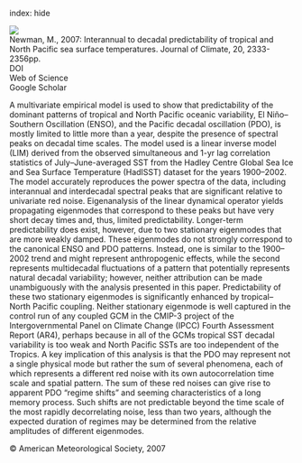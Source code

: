 index: hide

<div class="Citation">
    <div class="Citation-thumb CitationThumb-linked"  data-href="https://doi.org/10.1175/jcli4165.1">
      <img src="https://static.claimspace.cloud/climate-study-static/refs/thumbs/11/Newman_2007-thumb.png" />
    </div>

  <div class="Citation-body">
    <div class="Citation-text">Newman, M., 2007: Interannual to decadal predictability of tropical and North Pacific sea surface temperatures. <span class="Article-journal">Journal of Climate, </span><span class="Article-volume">20, </span>2333-2356pp.</div>
    <div class="Citation-links">
      <div class="CitationLink" data-href="https://doi.org/10.1175/jcli4165.1">
        <div class="CitationLink-icon CitationLink-Doi"></div>
        <div class="CitationLink-text">DOI</div>
      </div>
      <div class="CitationLink" data-href="http://cel.webofknowledge.com/InboundService.do?customersID=atyponcel&smartRedirect=yes&mode=FullRecord&IsProductCode=Yes&product=CEL&Init=Yes&Func=Frame&action=retrieve&SrcApp=literatum&SrcAuth=atyponcel&SID=7CNc3cIRaBKjGbSujFM&UT=WOS:000247159300001">
        <div class="CitationLink-icon CitationLink-Isi"></div>
        <div class="CitationLink-text">Web of Science</div>
      </div>
      <div class="CitationLink" data-href="https://scholar.google.com/scholar?q=10.1175/jcli4165.1">
        <div class="CitationLink-icon CitationLink-Scholar"></div>
        <div class="CitationLink-text">Google Scholar</div>
      </div>
    </div>
  </div>
</div>

A multivariate empirical model is used to show that predictability of the dominant patterns of tropical and North Pacific oceanic variability, El Niño–Southern Oscillation (ENSO), and the Pacific decadal oscillation (PDO), is mostly limited to little more than a year, despite the presence of spectral peaks on decadal time scales. The model used is a linear inverse model (LIM) derived from the observed simultaneous and 1-yr lag correlation statistics of July–June-averaged SST from the Hadley Centre Global Sea Ice and Sea Surface Temperature (HadISST) dataset for the years 1900–2002. The model accurately reproduces the power spectra of the data, including interannual and interdecadal spectral peaks that are significant relative to univariate red noise. Eigenanalysis of the linear dynamical operator yields propagating eigenmodes that correspond to these peaks but have very short decay times and, thus, limited predictability. Longer-term predictability does exist, however, due to two stationary eigenmodes that are more weakly damped. These eigenmodes do not strongly correspond to the canonical ENSO and PDO patterns. Instead, one is similar to the 1900–2002 trend and might represent anthropogenic effects, while the second represents multidecadal fluctuations of a pattern that potentially represents natural decadal variability; however, neither attribution can be made unambiguously with the analysis presented in this paper. Predictability of these two stationary eigenmodes is significantly enhanced by tropical–North Pacific coupling. Neither stationary eigenmode is well captured in the control run of any coupled GCM in the CMIP-3 project of the Intergovernmental Panel on Climate Change (IPCC) Fourth Assessment Report (AR4), perhaps because in all of the GCMs tropical SST decadal variability is too weak and North Pacific SSTs are too independent of the Tropics. A key implication of this analysis is that the PDO may represent not a single physical mode but rather the sum of several phenomena, each of which represents a different red noise with its own autocorrelation time scale and spatial pattern. The sum of these red noises can give rise to apparent PDO “regime shifts” and seeming characteristics of a long memory process. Such shifts are not predictable beyond the time scale of the most rapidly decorrelating noise, less than two years, although the expected duration of regimes may be determined from the relative amplitudes of different eigenmodes.

<div class="Citation-copy">
&copy; American Meteorological Society, 2007
</div>